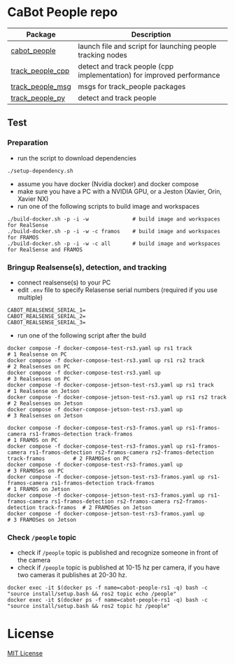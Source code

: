 # CaBot People repo

|Package|Description|
|---|---|
|[cabot_people](../cabot_people)|launch file and script for launching people tracking nodes|
|[track_people_cpp](../track_people_cpp)|detect and track people (cpp implementation) for improved performance|
|[track_people_msg](../track_people_msg)|msgs for track_people packages|
|[track_people_py](../track_people_py)|detect and track people|

## Test

### Preparation

- run the script to download dependencies

```
./setup-dependency.sh
```

- assume you have docker (Nvidia docker) and docker compose
- make sure you have a PC with a NVIDIA GPU, or a Jeston (Xavier, Orin, Xavier NX)
- run one of the following scripts to build image and workspaces

```
./build-docker.sh -p -i -w              # build image and workspaces for RealSense
./build-docker.sh -p -i -w -c framos    # build image and workspaces for FRAMOS
./build-docker.sh -p -i -w -c all       # build image and workspaces for RealSense and FRAMOS
```

### Bringup Realsense(s), detection, and tracking

- connect realsense(s) to your PC
- edit `.env` file to specify Relasense serial numbers (required if you use multiple)
```
CABOT_REALSENSE_SERIAL_1=
CABOT_REALSENSE_SERIAL_2=
CABOT_REALSENSE_SERIAL_3=
```
- run one of the following script after the build

```
docker compose -f docker-compose-test-rs3.yaml up rs1 track                   # 1 Realsense on PC
docker compose -f docker-compose-test-rs3.yaml up rs1 rs2 track               # 2 Realsenses on PC
docker compose -f docker-compose-test-rs3.yaml up                             # 3 Realsenses on PC
docker compose -f docker-compose-jetson-test-rs3.yaml up rs1 track            # 1 Realsense on Jetson
docker compose -f docker-compose-jetson-test-rs3.yaml up rs1 rs2 track        # 2 Realsenses on Jetson
docker compose -f docker-compose-jetson-test-rs3.yaml up                      # 3 Realsenses on Jetson
```

```
docker compose -f docker-compose-test-rs3-framos.yaml up rs1-framos-camera rs1-framos-detection track-framos                                                # 1 FRAMOS on PC
docker compose -f docker-compose-test-rs3-framos.yaml up rs1-framos-camera rs1-framos-detection rs2-framos-camera rs2-framos-detection track-framos         # 2 FRAMOSes on PC
docker compose -f docker-compose-test-rs3-framos.yaml up                                                                                                    # 3 FRAMOSes on PC
docker compose -f docker-compose-jetson-test-rs3-framos.yaml up rs1-framos-camera rs1-framos-detection track-framos                                         # 1 FRAMOS on Jetson
docker compose -f docker-compose-jetson-test-rs3-framos.yaml up rs1-framos-camera rs1-framos-detection rs2-framos-camera rs2-framos-detection track-framos  # 2 FRAMOSes on Jetson
docker compose -f docker-compose-jetson-test-rs3-framos.yaml up                                                                                             # 3 FRAMOSes on Jetson
```

### Check `/people` topic

- check if `/people` topic is published and recognize someone in front of the camera
- check if `/people` topic is published at 10-15 hz per camera, if you have two cameras it publishes at 20-30 hz.

```
docker exec -it $(docker ps -f name=cabot-people-rs1 -q) bash -c "source install/setup.bash && ros2 topic echo /people"
docker exec -it $(docker ps -f name=cabot-people-rs1 -q) bash -c "source install/setup.bash && ros2 topic hz /people"
```

# License

[MIT License](LICENSE)
